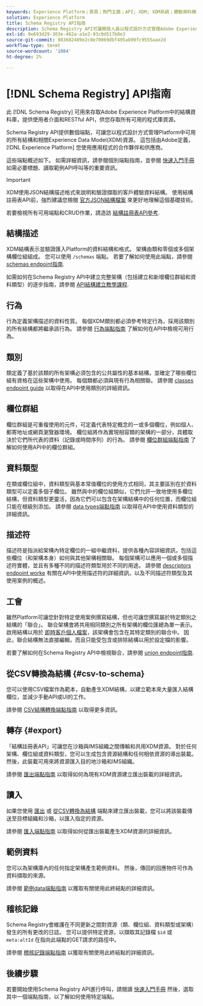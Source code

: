 ```yaml
---
keywords: Experience Platform；首頁；熱門主題；API; XDM; XDM系統；體驗資料模型；體驗資料模型；資料模型；資料模型；結構註冊表；結構註冊表；
solution: Experience Platform
title: Schema Registry API指南
description: Schema Registry API可讓開發人員以程式設計方式管理Adobe Experience Platform中的所有結構描述和相關Experience Data Model(XDM)資源。 請遵循本指南以了解如何使用 API 執行關鍵作業。
exl-id: 9e693d29-303e-462a-a1e2-93c0d517b8e3
source-git-commit: 983682489e2c0e70069dbf495ab90fc9555aae2d
workflow-type: tm+mt
source-wordcount: '1084'
ht-degree: 2%

---
```


# [!DNL Schema Registry] API指南

此 [!DNL Schema Registry] 可用來存取Adobe Experience Platform中的結構資料庫，提供使用者介面和RESTful API，供您存取所有可用的程式庫資源。

Schema Registry API提供數個端點，可讓您以程式設計方式管理Platform中可用的所有結構和相關Experience Data Model(XDM)資源。 這包括由Adobe定義， [!DNL Experience Platform] 您使用應用程式的合作夥伴和供應商。

這些端點概述如下。 如需詳細資訊，請參閱個別端點指南，並參閱 [快速入門手冊](./getting-started.md) 如需必要標題、讀取範例API呼叫等的重要資訊。

>[!IMPORTANT]
>
>XDM使用JSON結構描述格式來說明和驗證擷取的客戶體驗資料結構。 使用結構註冊表API前，強烈建議您檢閱 [官方JSON結構檔案](https://json-schema.org/) 來更好地理解這個基礎技術。

若要檢視所有可用端點和CRUD作業，請造訪 [結構註冊表API參考](https://www.adobe.io/experience-platform-apis/references/schema-registry/).

## 結構描述

XDM結構表示並驗證匯入Platform的資料結構和格式。 架構由類和零個或多個架構欄位組組成。 您可以使用 `/schemas` 端點。 若要了解如何使用此端點，請參閱 [schemas endpoint指南](./schemas.md).

如需如何在Schema Registry API中建立完整架構（包括建立和新增欄位群組和資料類型）的逐步指南，請參閱 [API結構建立教學課程](../tutorials/create-schema-api.md).

## 行為

行為定義架構描述的資料性質。 每個XDM類別都必須參考特定行為，採用該類別的所有結構都將繼承該行為。 請參閱 [行為端點指南](./behaviors.md) 了解如何在API中檢視可用行為。

## 類別

類定義了基於該類的所有架構必須包含的公共屬性的基本結構，並確定了哪些欄位組有資格在這些架構中使用。 每個類都必須與現有行為相關聯。 請參閱 [classes endpoint guide](./classes.md) 以取得在API中使用類別的詳細資訊。

## 欄位群組

欄位群組是可重複使用的元件，可定義代表特定概念的一或多個欄位，例如個人、郵寄地址或網頁瀏覽器環境。 欄位組將作為實現相容類的架構的一部分，具體取決於它們所代表的資料（記錄或時間序列）的行為。 請參閱 [欄位群組端點指南](./field-groups.md) 了解如何使用API中的欄位群組。

## 資料類型

在類或欄位組中，資料類型與基本常值欄位的使用方式相同，其主要區別在於資料類型可以定義多個子欄位。 雖然與中的欄位組類似，它們允許一致地使用多欄位結構，但資料類型更靈活，因為它們可以包含在架構結構中的任何位置，而欄位組只能在根級別添加。 請參閱 [data types端點指南](./data-types.md) 以取得在API中使用資料類型的詳細資訊。

## 描述符

描述符是指派給架構內特定欄位的一組中繼資料，提供各種內容詳細資訊，包括這些欄位（和架構本身）如何與其他架構相關聯。 每個架構可以應用一個或多個描述符實體，並且有多種不同的描述符類型用於不同的用途。 請參閱 [descriptors endpoint worke](./descriptors.md) 有關在API中使用描述符的詳細資訊，以及不同描述符類型及其使用案例的概述。

## 工會

雖然Platform可讓您針對特定使用案例撰寫結構，但也可讓您撰寫屬於特定類別之結構的「聯合」。 聯合架構會將共用相同類別之所有架構的欄位匯總為單一表示。 啟用結構以用於 [即時客戶個人檔案](../../profile/home.md)，該架構會包含在其特定類別的聯合中。 因此，聯合結構無法直接編輯，而且只能受包含或排除結構以用於設定檔的影響。

若要了解如何在Schema Registry API中檢視聯合，請參閱 [union endpoint指南](./unions.md).

## 從CSV轉換為結構 {#csv-to-schema}

您可以使用CSV檔案作為範本，自動產生XDM結構，以建立範本來大量匯入結構欄位，並減少手動API或UI的工作。

請參閱 [CSV結構轉換端點指南](./export.md) 以取得更多資訊。

## 轉存 {#export}

「結構註冊表API」可讓您在沙箱與IMS組織之間傳輸和共用XDM資源。 對於任何架構、欄位組或資料類型，您可以生成包含資源結構和任何相依資源的導出裝載。 然後，此裝載可用來將資源匯入目的地沙箱和IMS組織。

請參閱 [匯出端點指南](./export.md) 以取得如何為現有XDM資源建立匯出裝載的詳細資訊。

## 讀入

如果您使用 [匯出](#export) 或 [從CSV轉換為結構](./import.md) 端點來建立匯出裝載，您可以將該裝載傳送至目標組織和沙箱，以匯入指定的資源。

請參閱 [匯入端點指南](./export.md) 以取得如何從匯出裝載產生XDM資源的詳細資訊。

## 範例資料

您可以為架構庫內的任何指定架構產生範例資料。 然後，傳回的回應物件可作為資料擷取的來源。

請參閱 [範例data端點指南](./sample-data.md) 以獲取有關使用此終結點的詳細資訊。

## 稽核記錄

Schema Registry會維護在不同更新之間對資源（類、欄位組、資料類型或架構）發生的所有更改的日誌。 您可以提供特定資源，以擷取其記錄檔 `$id` 或 `meta:altId` 在指向此端點的GET請求的路徑中。

請參閱 [稽核記錄端點指南](./audit-log.md) 以獲取有關使用此終結點的詳細資訊。

## 後續步驟

若要開始使用Schema Registry API進行呼叫，請閱讀 [快速入門手冊](./getting-started.md) 然後，選取其中一個端點指南，以了解如何使用特定端點。
